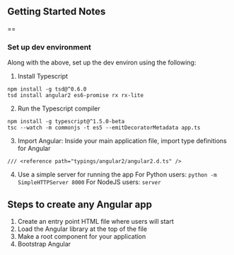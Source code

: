 ## Getting Started Notes
==

### Set up dev environment
Along with the above, set up the dev environ using the following:
1. Install Typescript
```
npm install -g tsd@^0.6.0
tsd install angular2 es6-promise rx rx-lite
```
2. Run the Typescript compiler
```
npm install -g typescript@^1.5.0-beta
tsc --watch -m commonjs -t es5 --emitDecoratorMetadata app.ts
```
3. Import Angular: Inside your main application file, import type definitions for Angular
```
/// <reference path="typings/angular2/angular2.d.ts" />
```
4. Use a simple server for running the app
For Python users: ```python -m SimpleHTTPServer 8000```
For NodeJS users: ```server```

## Steps to create any Angular app
1. Create an entry point HTML file where users will start
2. Load the Angular library at the top of the file
3. Make a root component for your application
4. Bootstrap Angular
